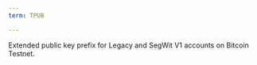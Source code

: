 ```yaml
---
term: TPUB

---
```

Extended public key prefix for Legacy and SegWit V1 accounts on Bitcoin Testnet.